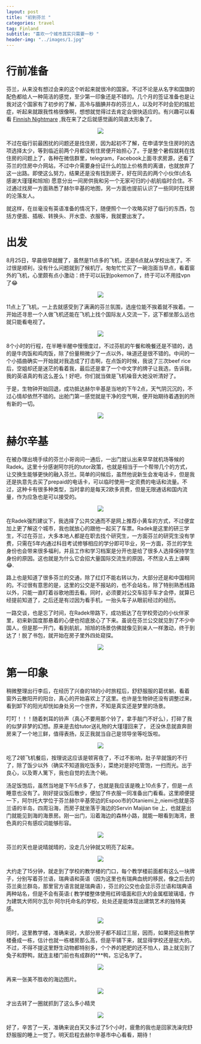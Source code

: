 ```yaml
---
layout: post
title: "初到芬兰 "
categories: travel
tag: Finland 
subtitle: "喜欢一个城市其实只需要一秒 "
header-img: "../images/1.jpg"
---
```




# 行前准备

芬兰，从来没有想过会来的这个听起来就很冷的国家。不过不论是从名字和国旗的配色都给人一种简洁的感觉，至少第一印象还是不错的。几个月的签证准备也是让我对这个国家有了初步的了解，高冷与腼腆并存的芬兰人，以及时不时会犯的尴尬症，听起来就跟我性格很像啊，想想就觉得过去肯定会很快适应的。有兴趣可以看看 [Finnish Nightmare](http://www.boredpanda.com/finnish-nightmares-introvert-comics-karoliina-korhonen/) ,我在来了之后就感觉画的简直太形象了。
<center>
<p><img src="../images/finnishnightmare.png" align="center"></p>
</center>
不过在临行前最困扰的问题还是找住房，因为起初不了解，在申请学生住房时的选项选择太少，等到临近前两个月都没有住房便开始担心了。于是整个暑假就耗在找住房的问题上了，各种在微信群里，telegram，Facebook上面寻求房源，还看了芬兰的住房中介网站，不过中介需要身份证什么的加上价格贵的离谱，也就放弃了这一出路。即使这么努力，结果还是没有找到房子，好在同去的两个小伙伴(点名感谢大瑾瑾和旭旭) 愿意分出一间房供我和另一个无家可归的小航航临时合住。不过通过找房一方面熟悉了赫尔辛基的地图，另一方面也提前认识了一些同时在找房的沦落友人。

就这样，在丝毫没有英语准备的情况下，随便照个一个攻略买好了临行的东西，包括方便面、插板、转换头、开水壶、衣服等，我就要出发了。

# 出发

​8月25日，早晨很早就醒了，虽然是11点多的飞机，还是6点就从学校出发了。不过很是顺利，没有什么问题就到了候机厅。匆匆忙忙买了一碗泡面当早点，看着窗外的飞机，心里颇有点小激动：终于可以玩到pokemon了，终于可以不用挂vpn了:joy: 

<center>
<p><img src="../images/start1.png" align="center"></p>
</center>

11点上了飞机，一上去就感受到了满满的芬兰氛围，选座位能不挨着就不挨着。一开始还寻思一个人做飞机还能在飞机上找个国际友人交流一下，这下都坐那么远也就只能看电视了。

<center>
<p><img src="../images/start2.png" align="center"></p>
</center>

8个小时的行程，在半睡半醒中慢慢度过，不过芬航的午餐和晚餐还是不错的，选的是牛肉饭和鸡肉饭，除了份量稍微少了一点以外，味道还是很不错的。中间的一个小插曲确实一开始就对我造成了打击啊，在点饭的时候，我说了三次beef rice后，空姐却还是迷茫的看着我，最后还是拿了一个中文字的牌子让我选，告诉我，我的英语真的有这么差么！好吧，你们就当做是飞机噪音大她没听清好了。

于是，生物钟开始回退，成功抵达赫尔辛基是当地的下午2点，天气阴沉沉的，不过心情却依然不错的。出舱门第一感觉就是干净的空气啊，便开始期待着遇到的所有新的一切。

<center>
<p><img src="../images/start3.png" align="center"></p>
</center>

# 赫尔辛基

在被办理出境手续的芬兰小哥询问一通后，一出门就认出来早早就机场等候的Radek。这里十分感谢阿尔托的tutor政策，也就是相当于一个帮带几个的方式，让交换生能够更快的融入芬兰。简单的问候后，虽然他说新生会发电话卡，但是我还是执意先去买了prepaid的电话卡，可以临时使用一定资费的电话和流量。不过，这种卡有很多种类型，当时拿的是每天2欧多资费，但是无限通话和国内流量，作为应急也是可以接受的。

<center>
<p><img src="../images/start5.png" align="center"></p>
</center>

在Radek强烈建议下，我选择了公共交通而不是网上推荐小黄车的方式，不过便宜加上更了解这个城市，我也就放心的跟他一起买了车票。Radek是这里的研三学生，不过在芬兰，大多本地人都是在职去找个研究生，一方面芬兰的研究生没有学费，只需在5年内通过科目考试修够相应的学分即可毕业，另一方面，芬兰的学生身份也会带来很多福利，并且工作和学习档案是分开也是给了很多人选择保持学生身份的原因。这也就是为什么它会招大量国际交流生的原因，不然没人去上课啊:joy:.

路上也是知道了很多芬兰的交通，除了红灯不能右转以为，大部分还是和中国相同的。不过很有意思的是，这里的公交是不报站的，也不会站名，除了特别熟悉线路以外，只能一直盯着谷歌地图去看。同时，必须要对公交车招手车才会停，就算已经提前知道了，之后还是有过因为看手机，一抬头车子从眼前经过的经历。

一路交谈，也是忘了时间，在Radek带路下，成功抵达了在学校旁边的小伙伴家里，初来新国度那悬着的心便也彻底放心了下来。虽说在芬兰公交就见到了不少中国人，但是那一开门，看到航航，旭旭的场景仿佛就像见到亲人一样激动，终于到达了！脱了书包，就开始在房子里外四处窥探。

<center>
<p><img src="../images/start4.png" align="center"></p>
</center>

# 第一印象

稍微整理出行李后，在经历了兴奋的18的小时旅程后，舒舒服服的葛优躺，看着窗外云散阳开的阳台，真心的开始喜欢上了这里。也许是生物钟还没有调整过来，看到卸下的阳光却恍如身处另一个世界，不知是真实还是梦里的场景。

叮叮！！！随着刺耳的铃声（真心不要用那个铃了，拿手敲门不好么），打碎了我的似梦非梦的幻想。原来是去给tutor送礼物的大瑾瑾回来了， 还没休息就直奔厨房来了一个地三鲜，值得表扬，反正我就当自己是领导坐等吃饭啦。

<center>
<p><img src="../images/start6.png" align="center"></p>
</center>

吃了2顿飞机餐后，按理说这应该是顿宵夜了，不过不影响，肚子早就饿的不行了，除了饭少以外（确实不知道我吃饭多），菜绝对是好吃管饱，一扫而光。出于良心，以及寄人篱下，我也自觉的去洗个碗。

汤足饭饱后，虽然当地是下午5点多了，也就是我应该是晚上10点多了，但是一点睡意也没有了。刚好提议饭后散步，便加了件衣服一同准备出门看看。这里顺便提一下，阿尔托大学位于芬兰赫尔辛基旁边的Espoo市的Otaniemi上,niemi也就是芬兰语的半岛，四周沿海，而房子就坐落于海边的Servin Maijian tie 上，也就是出门就能见到海的海景房。刚一出门，沿着海边的森林小路，就能一眼看到海湾，景色真的只有感叹词能够形容。

<center>
<p><img src="../images/start7.png" align="center"></p>
</center>

芬兰的天也是说晴就晴的，没走几分钟就又明亮了起来。

<center>
<p><img src="../images/start8.png" align="center"></p>
</center>

大约走了15分钟，就走到了学校的教学楼的门口，每个教学楼前面都有这么一块牌子，分别写着芬兰语，瑞典语和英语（因为这里也有瑞典血统的移民，像之后去的芬兰奥兰群岛，那里官方语言就是瑞典语），芬兰的公交也会显示芬兰语和瑞典语两种站名，但是不会有英语:( 教学楼整体使用红砖墙面和巨大的金属框玻璃墙，作为建筑大师阿尔瓦尔·阿尔托命名的学校，处处还是能体现出建筑艺术的独特美感。

<center>
<p><img src="../images/start9.png" align="center"></p>
</center>

同时，这里教学楼，准确来说，大部分房子都不超过三层，因而，如果把这些教学楼叠成一栋，估计也就一栋楼房那么高，但是平铺下来，就显得学校还是挺大的。不过，不得不提这里野生动物都特别多，个个养的肥肥的还不怕人，路上就见到了兔子和野鸭，就连主楼门前也有成群的***鸭，忘记名字了。

<center>
<p><img src="../images/start10.png" align="center"></p>
</center>

再来一张美不胜收的海边图片。

<center>
<p><img src="../images/start11.png" align="center"></p>
</center>

才出去转了一圈就抓到了这么多小精灵

<center>
<p><img src="../images/start12.png" align="center"></p>
</center>

好了，辛苦了一天，准确来说白天又多过了5个小时，疲惫的我也是回家洗澡完舒舒服服的睡上一觉了。明天启程去赫尔辛基市中心看看，期待！